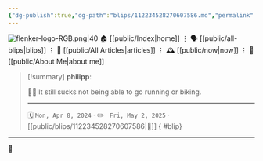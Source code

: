 ```yaml
---
{"dg-publish":true,"dg-path":"blips/112234528270607586.md","permalink":"/blips/112234528270607586/","title":"philipp on mastodon @ 2024-04-08"}
---
```



<div class="transclusion internal-embed is-loaded"><div class="markdown-embed">




![flenker-logo-RGB.png|40](/img/user/attachments/flenker-logo-RGB.png)
🏠 [[public/Index\|home]]  ⋮ 🗣️ [[public/all-blips\|blips]] ⋮  📝 [[public/All Articles\|articles]]  ⋮ 🕰️ [[public/now\|now]] ⋮ 🪪 [[public/About Me\|about me]]


</div></div>


> [!summary] **philipp**:
>
> 🏃‍♂️ It still sucks not being able to go running or biking.
> - - -
>
> 🗓️ <code>Mon, Apr 8, 2024</code>  · ✏️ <code> Fri, May 2, 2025</code>  · [[public/blips/112234528270607586\|🔗]]
{ #blip}


- - -

 👾

